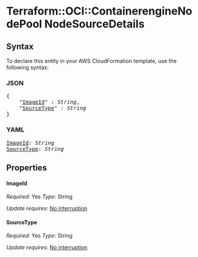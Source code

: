 # Terraform::OCI::ContainerengineNodePool NodeSourceDetails

## Syntax

To declare this entity in your AWS CloudFormation template, use the following syntax:

### JSON

<pre>
{
    "<a href="#imageid" title="ImageId">ImageId</a>" : <i>String</i>,
    "<a href="#sourcetype" title="SourceType">SourceType</a>" : <i>String</i>
}
</pre>

### YAML

<pre>
<a href="#imageid" title="ImageId">ImageId</a>: <i>String</i>
<a href="#sourcetype" title="SourceType">SourceType</a>: <i>String</i>
</pre>

## Properties

#### ImageId

_Required_: Yes
_Type_: String

_Update requires_: [No interruption](https://docs.aws.amazon.com/AWSCloudFormation/latest/UserGuide/using-cfn-updating-stacks-update-behaviors.html#update-no-interrupt)

#### SourceType

_Required_: Yes
_Type_: String

_Update requires_: [No interruption](https://docs.aws.amazon.com/AWSCloudFormation/latest/UserGuide/using-cfn-updating-stacks-update-behaviors.html#update-no-interrupt)

